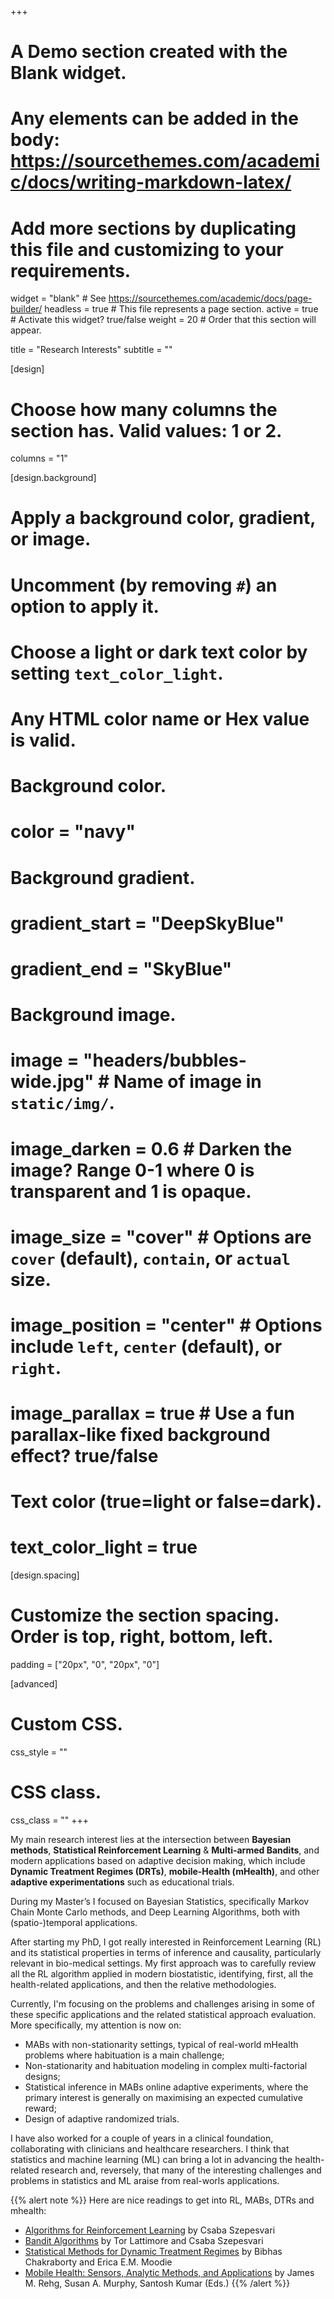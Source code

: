 +++
# A Demo section created with the Blank widget.
# Any elements can be added in the body: https://sourcethemes.com/academic/docs/writing-markdown-latex/
# Add more sections by duplicating this file and customizing to your requirements.

widget = "blank"  # See https://sourcethemes.com/academic/docs/page-builder/
headless = true  # This file represents a page section.
active = true  # Activate this widget? true/false
weight = 20  # Order that this section will appear.

title = "Research Interests"
subtitle = ""

[design]
  # Choose how many columns the section has. Valid values: 1 or 2.
  columns = "1"

[design.background]
  # Apply a background color, gradient, or image.
  #   Uncomment (by removing `#`) an option to apply it.
  #   Choose a light or dark text color by setting `text_color_light`.
  #   Any HTML color name or Hex value is valid.

  # Background color.
  # color = "navy"
  
  # Background gradient.
  # gradient_start = "DeepSkyBlue"
  # gradient_end = "SkyBlue"
  
  # Background image.
  # image = "headers/bubbles-wide.jpg"  # Name of image in `static/img/`.
  # image_darken = 0.6  # Darken the image? Range 0-1 where 0 is transparent and 1 is opaque.
  # image_size = "cover"  #  Options are `cover` (default), `contain`, or `actual` size.
  # image_position = "center"  # Options include `left`, `center` (default), or `right`.
  # image_parallax = true  # Use a fun parallax-like fixed background effect? true/false

  # Text color (true=light or false=dark).
  # text_color_light = true

[design.spacing]
  # Customize the section spacing. Order is top, right, bottom, left.
  padding = ["20px", "0", "20px", "0"]

[advanced]
 # Custom CSS. 
 css_style = ""
 
 # CSS class.
 css_class = ""
+++

My main research interest lies at the intersection between **Bayesian methods**, **Statistical Reinforcement Learning** & **Multi-armed Bandits**, and modern applications based on adaptive decision making, which include **Dynamic Treatment Regimes (DRTs)**, **mobile-Health (mHealth)**, and other **adaptive experimentations** such as educational trials.  

During my Master’s I focused on Bayesian Statistics, specifically Markov Chain Monte Carlo methods, and Deep Learning Algorithms, both with (spatio-)temporal applications. 

After starting my PhD, I got really interested in Reinforcement Learning (RL) and its statistical properties in terms of inference and causality, particularly relevant in bio-medical settings.
My first approach was to carefully review all the RL algorithm applied in modern biostatistic, identifying, first, all the health-related applications, and then the relative methodologies.

Currently, I'm focusing on the problems and challenges arising in some of these specific applications and the related statistical approach evaluation. More specifically, my attention is now on:
- MABs with non-stationarity settings, typical of real-world mHealth problems where habituation is a main challenge;
- Non-stationarity and habituation modeling in complex multi-factorial designs;
- Statistical inference in MABs online adaptive experiments, where the primary interest is generally on maximising an expected cumulative reward;
- Design of adaptive randomized trials.

I have also worked for a couple of years in a clinical foundation, collaborating with clinicians and healthcare researchers. I think that statistics and machine learning (ML) can bring a lot in advancing the health-related research and, reversely, that many of the interesting challenges and problems in statistics and ML araise from real-worls applications.

{{% alert note %}}
Here are nice readings to get into RL, MABs, DTRs and mhealth:
- [Algorithms for Reinforcement Learning](chrome-extension://oemmndcbldboiebfnladdacbdfmadadm/https://sites.ualberta.ca/~szepesva/papers/RLAlgsInMDPs.pdf) by Csaba Szepesvari
- [Bandit Algorithms](chrome-extension://oemmndcbldboiebfnladdacbdfmadadm/https://tor-lattimore.com/downloads/book/book.pdf) by Tor Lattimore and Csaba Szepesvari
- [Statistical Methods for Dynamic Treatment Regimes](https://link.springer.com/book/10.1007/978-1-4614-7428-9) by Bibhas Chakraborty and Erica E.M. Moodie
- [Mobile Health: Sensors, Analytic Methods, and Applications](https://www.springer.com/gp/book/9783319513935) by James M. Rehg, Susan A. Murphy, Santosh Kumar (Eds.)
{{% /alert %}}
